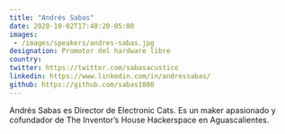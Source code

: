 ```yaml
---
title: "Andrés Sabas"
date: 2020-10-02T17:40:20-05:00
images:
 - /images/speakers/andres-sabas.jpg
designation: Promotor del hardware libre
country: 
twitter: https://twitter.com/sabasacustico
linkedin: https://www.linkedin.com/in/andressabas/
github: https://github.com/sabas1080
---
```


Andrés Sabas es Director de Electronic Cats. Es un maker apasionado y cofundador de The Inventor’s House Hackerspace en Aguascalientes.

